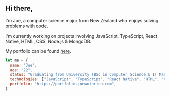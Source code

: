 ## Hi there,

I'm Joe, a computer science major from New Zealand who enjoys solving problems with code.

I'm currently working on projects involving JavaScript, TypeScript, React Native, HTML, CSS, Node.js & MongoDB.

My portfolio can be found [here](https://portfolio.joewuthrich.com).

```javascript
let me = {
  name: "Joe",
  age: "22",
  status: "Graduating from University (BSc in Computer Science & IT Management)",
  technologies: ["JavaScript", "TypeScript", "React Native", "HTML", "CSS", "Node.js", "MongoDB", "SQL"],
  portfolio: "https://portfolio.joewuthrich.com",
}
```

<!--
**joewuthrich/joewuthrich** is a ✨ _special_ ✨ repository because its `README.md` (this file) appears on your GitHub profile.

Here are some ideas to get you started:

- 🔭 I’m currently working on ...
- 🌱 I’m currently learning ...
- 👯 I’m looking to collaborate on ...
- 🤔 I’m looking for help with ...
- 💬 Ask me about ...
- 📫 How to reach me: ...
- 😄 Pronouns: ...
- ⚡ Fun fact: ...
-->
